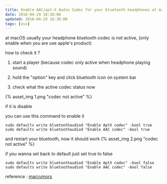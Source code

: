 ```yaml
---
title: Enable AAC/apt-X Audio Codec for your bluetooth headphones at macOS
date: 2018-04-29 18:30:00
updated: 2018-04-29 18:30:00
tags: [osx]
---
```


at macOS usually your headphone bluetooth codec is not active,
(only enable when you are use apple's product)

how to check it ?

1. start a player
   (because codec only active when headphone playing sound)

2. hold the "option" key and click bluetooth icon on system bar

3. check what the active codec status now

{% asset_img 1.png "codec not active" %}

<!--more-->

if it is disable

you can use this command to enable it

```
sudo defaults write bluetoothaudiod "Enable AptX codec" -bool true 
sudo defaults write bluetoothaudiod "Enable AAC codec" -bool true 
```

and restart your bluetooth, now it should work
{% asset_img 2.png "codec not active" %}



if you wanna set back to default just set true to false

```
sudo defaults write bluetoothaudiod "Enable AptX codec" -bool false 
sudo defaults write bluetoothaudiod "Enable AAC codec" -bool false
```

reference : 
[macrumors](https://www.macrumors.com/how-to/enable-aptx-aac-bluetooth-audio-codecs-macos/)
